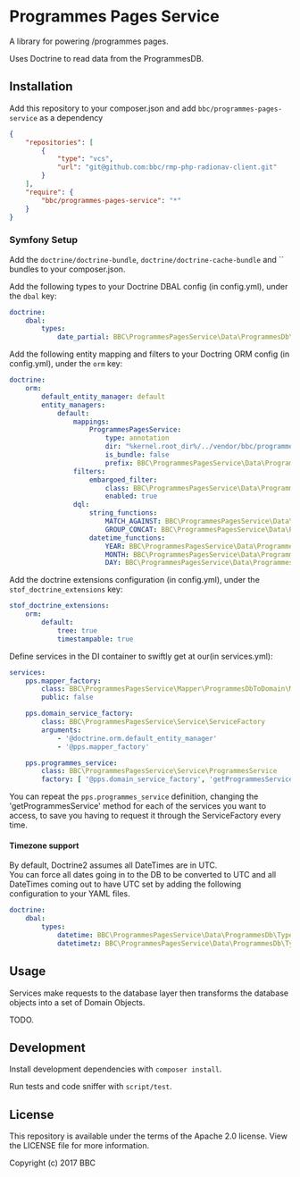 Programmes Pages Service
========================

A library for powering /programmes pages.

Uses Doctrine to read data from the ProgrammesDB.

Installation
-----

Add this repository to your composer.json and add `bbc/programmes-pages-service`
as a dependency

```json
{
    "repositories": [
        {
            "type": "vcs",
            "url": "git@github.com:bbc/rmp-php-radionav-client.git"
        }
    ],
    "require": {
        "bbc/programmes-pages-service": "*"
    }
}
```

### Symfony Setup

Add the `doctrine/doctrine-bundle`, `doctrine/doctrine-cache-bundle` and 
`` bundles to your composer.json.

Add the following types to your Doctrine DBAL config (in config.yml), under the
`dbal` key:

```yaml
doctrine:
    dbal:
        types:
            date_partial: BBC\ProgrammesPagesService\Data\ProgrammesDb\Type\DatePartialType
```

Add the following entity mapping and filters to your Doctring ORM config (in
config.yml), under the `orm` key:

```yaml
doctrine:
    orm:
        default_entity_manager: default
        entity_managers:
            default:
                mappings:
                    ProgrammesPagesService:
                        type: annotation
                        dir: "%kernel.root_dir%/../vendor/bbc/programmes-pages-service/src/Data/ProgrammesDb/Entity"
                        is_bundle: false
                        prefix: BBC\ProgrammesPagesService\Data\ProgrammesDb\Entity
                filters:
                    embargoed_filter:
                        class: BBC\ProgrammesPagesService\Data\ProgrammesDb\Filter\EmbargoedFilter
                        enabled: true
                dql:
                    string_functions:
                        MATCH_AGAINST: BBC\ProgrammesPagesService\Data\ProgrammesDb\Functions\MatchAgainst
                        GROUP_CONCAT: BBC\ProgrammesPagesService\Data\ProgrammesDb\Functions\GroupConcat
                    datetime_functions:
                        YEAR: BBC\ProgrammesPagesService\Data\ProgrammesDb\Functions\Year
                        MONTH: BBC\ProgrammesPagesService\Data\ProgrammesDb\Functions\Month
                        DAY: BBC\ProgrammesPagesService\Data\ProgrammesDb\Functions\Day
```

Add the doctrine extensions configuration (in config.yml), under the
`stof_doctrine_extensions` key:

```yaml
stof_doctrine_extensions:
    orm:
        default:
            tree: true
            timestampable: true
```

Define services in the DI container to swiftly get at our(in
services.yml):

```yaml
services:
    pps.mapper_factory:
        class: BBC\ProgrammesPagesService\Mapper\ProgrammesDbToDomain\MapperFactory
        public: false

    pps.domain_service_factory:
        class: BBC\ProgrammesPagesService\Service\ServiceFactory
        arguments:
            - '@doctrine.orm.default_entity_manager'
            - '@pps.mapper_factory'

    pps.programmes_service:
        class: BBC\ProgrammesPagesService\Service\ProgrammesService
        factory: [ '@pps.domain_service_factory', 'getProgrammesService']
```

You can repeat the `pps.programmes_service` definition, changing the
'getProgrammesService' method for each of the services you want to access, to
save you having to request it through the ServiceFactory every time.


#### Timezone support
By default, Doctrine2 assumes all DateTimes are in UTC.  
You can force all dates going in to the DB to be converted to UTC and all DateTimes coming out to have UTC set by adding the following configuration to your YAML files.
```yaml
doctrine:
    dbal:
        types:
            datetime: BBC\ProgrammesPagesService\Data\ProgrammesDb\Type\UtcDateTimeType
            datetimetz: BBC\ProgrammesPagesService\Data\ProgrammesDb\Type\UtcDateTimeType
```

Usage
-----

Services make requests to the database layer then transforms the database
objects into a set of Domain Objects.

TODO.

Development
-----------

Install development dependencies with `composer install`.

Run tests and code sniffer with `script/test`.


License
-------

This repository is available under the terms of the Apache 2.0 license.
View the LICENSE file for more information.

Copyright (c) 2017 BBC
